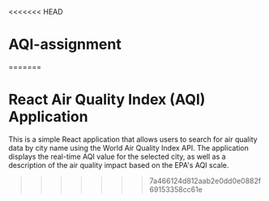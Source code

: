 <<<<<<< HEAD
# AQI-assignment
=======
# React Air Quality Index (AQI) Application

This is a simple React application that allows users to search for air quality data by city name using the World Air Quality Index API. The application displays the real-time AQI value for the selected city, as well as a description of the air quality impact based on the EPA's AQI scale.
>>>>>>> 7a466124d812aab2e0dd0e0882f69153358cc61e
